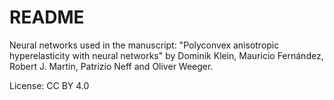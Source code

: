 # README

Neural networks used in the manuscript:
"Polyconvex anisotropic hyperelasticity with neural networks" 
by Dominik Klein, Mauricio Fernández, Robert J. Martin, Patrizio Neff and Oliver Weeger. 

License: CC BY 4.0


